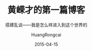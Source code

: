 ---
layout:     post
title:      "黄嵘才的第一篇博客"
subtitle:   "搭建乱谈——我是怎么样进入到这个世界的"
date:       2015-04-15
author:     "HuangRongcai"
catalog: true
tags:
    - githubs
---